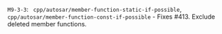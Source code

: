 `M9-3-3`: ` cpp/autosar/member-function-static-if-possible`, `cpp/autosar/member-function-const-if-possible`
    - Fixes #413. Exclude deleted member functions.